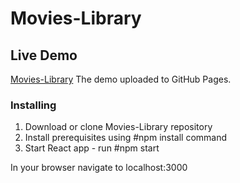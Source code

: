 # Movies-Library

## Live Demo

[Movies-Library](https://taubeyana.github.io/Movies-Library/) 
The demo uploaded to GitHub Pages.



### Installing

1. Download or clone Movies-Library repository
2. Install prerequisites using #npm install command
3. Start React app - run #npm start

In your browser navigate to localhost:3000
